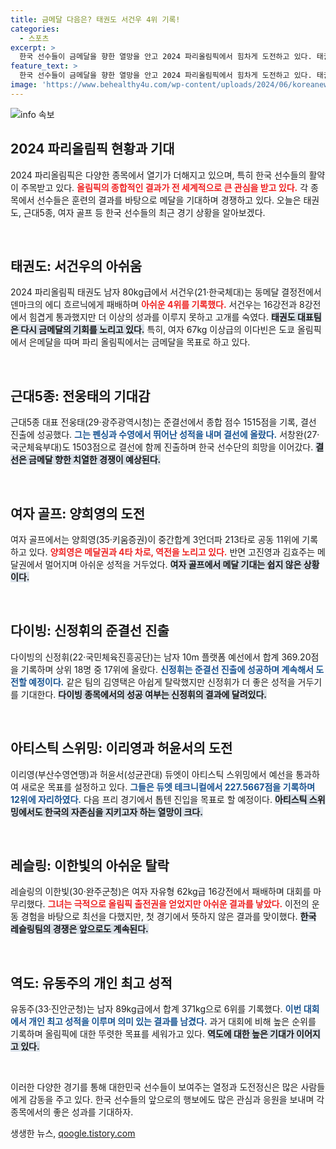 ```yaml
---
title: 금메달 다음은? 태권도 서건우 4위 기록!
categories:
  - 스포츠
excerpt: >
  한국 선수들이 금메달을 향한 열망을 안고 2024 파리올림픽에서 힘차게 도전하고 있다. 태권도 서건우의 아쉬운 패배에도 불구하고, 근대5종과 여자 골프에서는 여전히 희망이 남아있어 이목이 집중된다!
feature_text: >
  한국 선수들이 금메달을 향한 열망을 안고 2024 파리올림픽에서 힘차게 도전하고 있다. 태권도 서건우의 아쉬운 패배에도 불구하고, 근대5종과 여자 골프에서는 여전히 희망이 남아있어 이목이 집중된다!
image: 'https://www.behealthy4u.com/wp-content/uploads/2024/06/koreanews.jpg'
---
```


<p><img src="https://www.behealthy4u.com/wp-content/uploads/2024/06/koreanews.jpg" alt="info 속보" /></p>

<h2 data-ke-size="size26">2024 파리올림픽 현황과 기대</h2>

<p data-ke-size="size16">2024 파리올림픽은 다양한 종목에서 열기가 더해지고 있으며, 특히 한국 선수들의 활약이 주목받고 있다. <b><span style="color: #ee2323;">올림픽의 종합적인 결과가 전 세계적으로 큰 관심을 받고 있다.</span></b> 각 종목에서 선수들은 훈련의 결과를 바탕으로 메달을 기대하며 경쟁하고 있다. 오늘은 태권도, 근대5종, 여자 골프 등 한국 선수들의 최근 경기 상황을 알아보겠다.</p>

<p data-ke-size="size16">&nbsp;</p>

<h2 data-ke-size="size26">태권도: 서건우의 아쉬움</h2>

<p data-ke-size="size16">2024 파리올림픽 태권도 남자 80kg급에서 서건우(21·한국체대)는 동메달 결정전에서 덴마크의 에디 흐르닉에게 패배하며 <b><span style="color: #ee2323;">아쉬운 4위를 기록했다.</span></b> 서건우는 16강전과 8강전에서 힘겹게 통과했지만 더 이상의 성과를 이루지 못하고 고개를 숙였다. <b><span style="background-color: #21538527;">태권도 대표팀은 다시 금메달의 기회를 노리고 있다.</span></b> 특히, 여자 67kg 이상급의 이다빈은 도쿄 올림픽에서 은메달을 따며 파리 올림픽에서는 금메달을 목표로 하고 있다.</p>

<p data-ke-size="size16">&nbsp;</p>

<h2 data-ke-size="size26">근대5종: 전웅태의 기대감</h2>

<p data-ke-size="size16">근대5종 대표 전웅태(29‧광주광역시청)는 준결선에서 종합 점수 1515점을 기록, 결선 진출에 성공했다. <b><span style="color: #1a5490;">그는 펜싱과 수영에서 뛰어난 성적을 내며 결선에 올랐다.</span></b> 서창완(27‧국군체육부대)도 1503점으로 결선에 함께 진출하며 한국 선수단의 희망을 이어갔다. <b><span style="background-color: #21538527;">결선은 금메달 향한 치열한 경쟁이 예상된다.</span></b></p>

<p data-ke-size="size16">&nbsp;</p>

<h2 data-ke-size="size26">여자 골프: 양희영의 도전</h2>

<p data-ke-size="size16">여자 골프에서는 양희영(35·키움증권)이 중간합계 3언더파 213타로 공동 11위에 기록하고 있다. <b><span style="color: #ee2323;">양희영은 메달권과 4타 차로, 역전을 노리고 있다.</span></b> 반면 고진영과 김효주는 메달권에서 멀어지며 아쉬운 성적을 거두었다. <b><span style="background-color: #21538527;">여자 골프에서 메달 기대는 쉽지 않은 상황이다.</span></b></p>

<p data-ke-size="size16">&nbsp;</p>

<h2 data-ke-size="size26">다이빙: 신정휘의 준결선 진출</h2>

<p data-ke-size="size16">다이빙의 신정휘(22·국민체육진흥공단)는 남자 10m 플랫폼 예선에서 합계 369.20점을 기록하며 상위 18명 중 17위에 올랐다. <b><span style="color: #1a5490;">신정휘는 준결선 진출에 성공하며 계속해서 도전할 예정이다.</span></b> 같은 팀의 김영택은 아쉽게 탈락했지만 신정휘가 더 좋은 성적을 거두기를 기대한다. <b><span style="background-color: #21538527;">다이빙 종목에서의 성공 여부는 신정휘의 결과에 달려있다.</span></b></p>

<p data-ke-size="size16">&nbsp;</p>

<h2 data-ke-size="size26">아티스틱 스위밍: 이리영과 허윤서의 도전</h2>

<p data-ke-size="size16">이리영(부산수영연맹)과 허윤서(성균관대) 듀엣이 아티스틱 스위밍에서 예선을 통과하여 새로운 목표를 설정하고 있다. <b><span style="color: #1a5490;">그들은 듀엣 테크니컬에서 227.5667점을 기록하며 12위에 자리하였다.</span></b> 다음 프리 경기에서 톱텐 진입을 목표로 할 예정이다. <b><span style="background-color: #21538527;">아티스틱 스위밍에서도 한국의 자존심을 지키고자 하는 열망이 크다.</span></b></p>

<p data-ke-size="size16">&nbsp;</p>

<h2 data-ke-size="size26">레슬링: 이한빛의 아쉬운 탈락</h2>

<p data-ke-size="size16">레슬링의 이한빛(30·완주군청)은 여자 자유형 62kg급 16강전에서 패배하며 대회를 마무리했다. <b><span style="color: #ee2323;">그녀는 극적으로 올림픽 출전권을 얻었지만 아쉬운 결과를 낳았다.</span></b> 이전의 운동 경험을 바탕으로 최선을 다했지만, 첫 경기에서 뜻하지 않은 결과를 맞이했다. <b><span style="background-color: #21538527;">한국 레슬링팀의 경쟁은 앞으로도 계속된다.</span></b></p>

<p data-ke-size="size16">&nbsp;</p>

<h2 data-ke-size="size26">역도: 유동주의 개인 최고 성적</h2>

<p data-ke-size="size16">유동주(33·진안군청)는 남자 89kg급에서 합계 371kg으로 6위를 기록했다. <b><span style="color: #1a5490;">이번 대회에서 개인 최고 성적을 이루며 의미 있는 결과를 남겼다.</span></b> 과거 대회에 비해 높은 순위를 기록하며 올림픽에 대한 뚜렷한 목표를 세워가고 있다. <b><span style="background-color: #21538527;">역도에 대한 높은 기대가 이어지고 있다.</span></b></p>

<p data-ke-size="size16">&nbsp;</p>

<p data-ke-size="size16">이러한 다양한 경기를 통해 대한민국 선수들이 보여주는 열정과 도전정신은 많은 사람들에게 감동을 주고 있다. 한국 선수들의 앞으로의 행보에도 많은 관심과 응원을 보내며 각 종목에서의 좋은 성과를 기대하자.</p>
생생한 뉴스, <a href="https://qoogle.tistory.com" rel="dofollow">qoogle.tistory.com</a>


